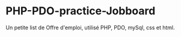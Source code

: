 # PHP-PDO-practice-Jobboard
Un petite list de Offre d'emploi, utilisé PHP, PDO, mySql, css et html. 
